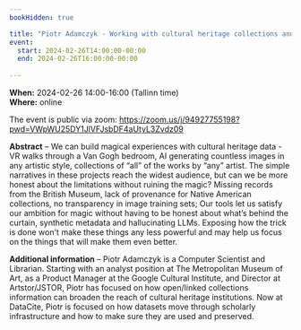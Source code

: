 ```yaml
---
bookHidden: true

title: "Piotr Adamczyk - Working with cultural heritage collections and scholarly aggregations: Will we ever have enough metadata?"
event:
  start: 2024-02-26T14:00:00-00:00
  end: 2024-02-26T16:00:00-00:00
  
---
```


**When:** 2024-02-26 14:00-16:00 (Tallinn time)   
**Where:** online  

The event is public via zoom: https://zoom.us/j/94927755198?pwd=VWpWU25DY1JlVFJsbDF4aUtyL3Zvdz09


<!--more-->
**Abstract** – We can build magical experiences with cultural heritage data - VR walks through a Van Gogh bedroom, AI generating countless images in any artistic style, collections of “all” of the works by “any” artist. The simple narratives in these projects reach the widest audience, but can we be more honest about the limitations without ruining the magic? 
Missing records from the British Museum, lack of provenance for Native American collections, no transparency in image training sets; Our tools let us satisfy our ambition for magic without having to be honest about what’s behind the curtain, synthetic metadata and hallucinating LLMs. Exposing how the trick is done won't make these things any less powerful and may help us focus on the things that will make them even better.  
  
**Additional information** – Piotr Adamczyk is a Computer Scientist and Librarian. Starting with an analyst position at The Metropolitan Museum of Art, as a Product Manager at the Google Cultural Institute, and Director at Artstor/JSTOR, Piotr has focused on how open/linked collections information can broaden the reach of cultural heritage institutions. Now at DataCite, Piotr is focused on how datasets move through scholarly infrastructure and how to make sure they are used and preserved.
